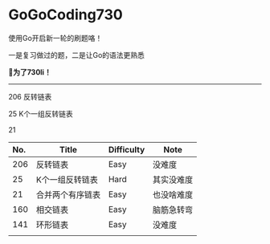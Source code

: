 # GoGoCoding730
使用Go开启新一轮的刷题咯！

一是复习做过的题，二是让Go的语法更熟悉　

 **🥳为了730li！**

---

206 反转链表

25 K个一组反转链表

21 

| No.  | Title            | Difficulty | Note       |
| :--- | ---------------- | ---------- | ---------- |
| 206  | 反转链表         | Easy       | 没难度     |
| 25   | K个一组反转链表  | Hard       | 其实没难度 |
| 21   | 合并两个有序链表 | Easy       | 也没啥难度 |
| 160  | 相交链表         | Easy       | 脑筋急转弯 |
| 141  | 环形链表         | Easy       | 没难度     |
|      |                  |            |            |

